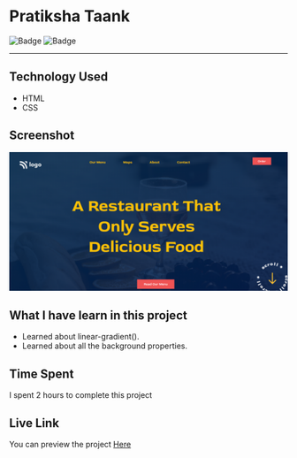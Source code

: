 # Pratiksha Taank
![Badge](https://img.shields.io/badge/Responsive-No-red)
![Badge](https://img.shields.io/badge/Live-Yes-brightgreen)
***
## Technology Used
- HTML
- CSS
## Screenshot
![Project 2](./p2.png)
## What I have learn in this project
- Learned about linear-gradient().
- Learned about all the background properties.
## Time Spent
I spent 2 hours to complete this project
## Live Link
You can preview the project [Here](https://resta-urant.netlify.app/)

